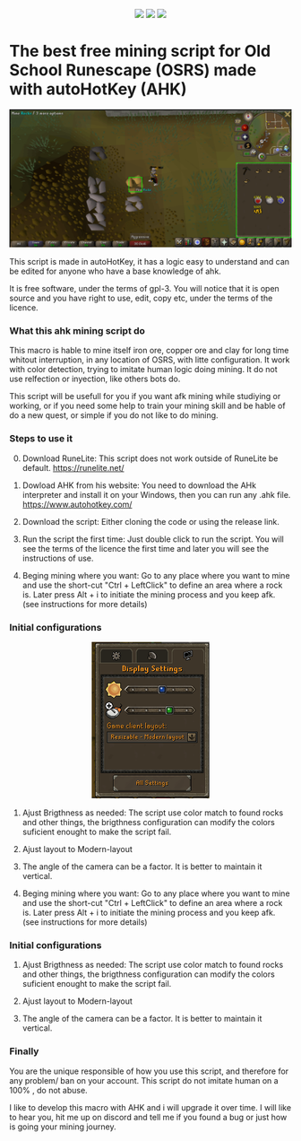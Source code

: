 <p align="center">
	<img src="https://img.shields.io/github/license/thinkRand/Script-for-automatic-mining-on-old-school-runescape-OSRS" >
	<img src="https://img.shields.io/github/stars/thinkRand/Script-for-automatic-mining-on-old-school-runescape-OSRS" >
	<img src="https://img.shields.io/badge/Status-Developing-brightgreen" >

</p>




<h1> The best free mining script for Old School Runescape (OSRS) made with autoHotKey (AHK)</h1>
<p align="center">
	<img src="resources/miningClay.png" alt="osrs free mining script - by thinkRand, mining Clay">
</p>

This script is made in autoHotKey, it has a logic easy to understand and can be edited for anyone who have a base knowledge of ahk.

It is free software, under the terms of gpl-3. You will notice that it is open source and you have right to use, edit, copy etc, under the terms of the licence.	

### What this ahk mining script do

This macro is hable to mine itself iron ore, copper ore and clay for long time whitout interruption, in any location of OSRS, with litte configuration. It work with color detection, trying to imitate human logic doing mining. It do not use relfection or inyection, like others bots do. 

This script will be usefull for you if you want afk mining while studiying or working, or if you need some help to train your mining skill and be hable of do a new quest, or simple if you do not like to do mining.

### Steps to use it

0. Download RuneLite: 
	This script does not work outside of RuneLite be default. https://runelite.net/
	
1. Dowload AHK from his website:
	You need to download the AHk interpreter and install it on your Windows, then you can run any .ahk file. https://www.autohotkey.com/
	
2. Download the script:
	Either cloning the code or using the release link.

4. Run the script the first time:
	Just double click to run the script. You will see the terms of the licence the first time and later you will see the instructions of use. 

5. Beging mining where you want:
	Go to any place where you want to mine and use the short-cut "Ctrl + LeftClick" to define an area where a rock is. Later press Alt + i to initiate the mining process and you keep afk. (see instructions for more details)

### Initial configurations

<p align="center" ><img alt="osrs free mining script - by thinkRand, display settings" src="resources/displaySettings.png" style="margin-left: auto; margin-right: auto;"></p>
 

1. Ajust Brigthness as needed:
	The script use color match to found rocks and other things, the brigthness configuration can modify the colors suficient enought to make the script fail.
	
2. Ajust layout to Modern-layout


3. The angle of the camera can be a factor. It is better to maintain it vertical.

3. Beging mining where you want:
	Go to any place where you want to mine and use the short-cut "Ctrl + LeftClick" to define an area where a rock is. Later press Alt + i to initiate the mining process and you keep afk. (see instructions for more details)

### Initial configurations

1. Ajust Brigthness as needed:
	The script use color match to found rocks and other things, the brigthness configuration can modify the colors suficient enought to make the script fail.

2. Ajust layout to Modern-layout


3. The angle of the camera can be a factor. It is better to maintain it vertical.

### Finally
You are the unique responsible of how you use this script, and therefore for any problem/ ban on your account. This script do not imitate human on a 100% , do not abuse.

I like to develop this macro with AHK and i will upgrade it over time. I will like to hear you, hit me up on discord and tell me if you found a bug or just how is going your mining journey.